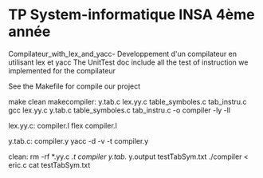 # TP System-informatique INSA 4ème année 
Compilateur_with_lex_and_yacc-
Developpement d'un compilateur en utilisant lex et yacc
The UnitTest doc include all the test of instruction we implemented for the compilateur  


See the Makefile for compile our project



make clean
makecompiler: y.tab.c lex.yy.c table_symboles.c tab_instru.c 
	gcc lex.yy.c y.tab.c table_symboles.c tab_instru.c -o compiler -ly -ll

lex.yy.c: compiler.l
	flex compiler.l

y.tab.c: compiler.y
	yacc -d -v -t compiler.y

clean:
rm -rf *.yy.c *.t compiler y.tab.* y.output testTabSym.txt
./compiler < eric.c
cat testTabSym.txt
